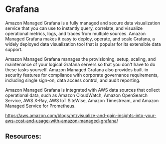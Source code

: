 # Grafana

Amazon Managed Grafana is a fully managed and secure data visualization service that you can use to instantly query, correlate, and visualize operational metrics, logs, and traces from multiple sources. Amazon Managed Grafana makes it easy to deploy, operate, and scale Grafana, a widely deployed data visualization tool that is popular for its extensible data support.

Amazon Managed Grafana manages the provisioning, setup, scaling, and maintenance of your logical Grafana servers so that you don't have to do these tasks yourself. Amazon Managed Grafana also provides built-in security features for compliance with corporate governance requirements, including single sign-on, data access control, and audit reporting.

Amazon Managed Grafana is integrated with AWS data sources that collect operational data, such as Amazon CloudWatch, Amazon OpenSearch Service, AWS X-Ray, AWS IoT SiteWise, Amazon Timestream, and Amazon Managed Service for Prometheus. 

https://aws.amazon.com/blogs/mt/visualize-and-gain-insights-into-your-aws-cost-and-usage-with-amazon-managed-grafana/

## Resources: 

